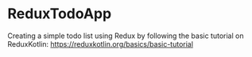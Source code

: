 # ReduxTodoApp
Creating a simple todo list using Redux by following the basic tutorial on ReduxKotlin: https://reduxkotlin.org/basics/basic-tutorial
